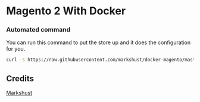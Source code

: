# Magento 2 With Docker

### Automated command
You can run this command to put the store up and it does the configuration
for you.
```bash
curl -s https://raw.githubusercontent.com/markshust/docker-magento/master/lib/onelinesetup | bash -s -- magento.test 2.4.2
```

## Credits
[Markshust](https://github.com/markshust/docker-magento)

